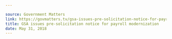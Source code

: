 ```yaml
---

source: Government Matters
link: https://govmatters.tv/gsa-issues-pre-solicitation-notice-for-payroll-modernization/
title: GSA issues pre-solicitation notice for payroll modernization
date: May 31, 2018
---
```

